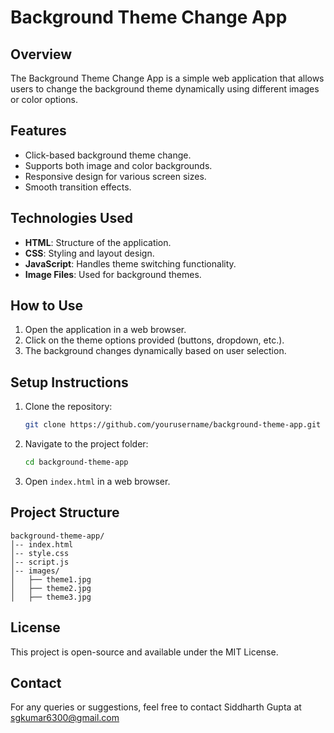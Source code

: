 # Background Theme Change App

## Overview
The Background Theme Change App is a simple web application that allows users to change the background theme dynamically using different images or color options.

## Features
- Click-based background theme change.
- Supports both image and color backgrounds.
- Responsive design for various screen sizes.
- Smooth transition effects.

## Technologies Used
- **HTML**: Structure of the application.
- **CSS**: Styling and layout design.
- **JavaScript**: Handles theme switching functionality.
- **Image Files**: Used for background themes.

## How to Use
1. Open the application in a web browser.
2. Click on the theme options provided (buttons, dropdown, etc.).
3. The background changes dynamically based on user selection.

## Setup Instructions
1. Clone the repository:
   ```sh
   git clone https://github.com/yourusername/background-theme-app.git
   ```
2. Navigate to the project folder:
   ```sh
   cd background-theme-app
   ```
3. Open `index.html` in a web browser.

## Project Structure
```
background-theme-app/
│-- index.html
│-- style.css
│-- script.js
│-- images/
│   ├── theme1.jpg
│   ├── theme2.jpg
│   ├── theme3.jpg
```

## License
This project is open-source and available under the MIT License.

## Contact
For any queries or suggestions, feel free to contact Siddharth Gupta at sgkumar6300@gmail.com

